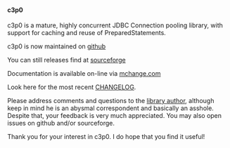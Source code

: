 #### c3p0 ####

c3p0 is a mature, highly concurrent JDBC Connection pooling library, with
support for caching and reuse of PreparedStatements.

c3p0 is now maintained on [github](https://github.com/swaldman/c3p0)

You can still releases find at [sourceforge](http://sourceforge.net/projects/c3p0/)

Documentation is available on-line via [mchange.com](http://www.mchange.com/projects/c3p0/)

Look here for the most recent [CHANGELOG](https://github.com/swaldman/c3p0/blob/master/src/dist-static/CHANGELOG).

Please address comments and questions to the [library author](mailto:swaldman@mchange.com), although keep in mind he is an abysmal correspondent and basically an asshole. Despite that, your feedback is very much appreciated. You may also open issues on github and/or sourceforge.

Thank you for your interest in c3p0. I do hope that you find it useful!



